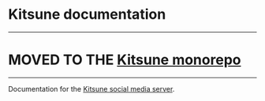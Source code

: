 # Kitsune documentation

---

# MOVED TO THE [Kitsune monorepo](https://github.com/kitsune-soc/kitsune)

---

Documentation for the [Kitsune social media server](https://github.com/kitsune-soc/kitsune).
